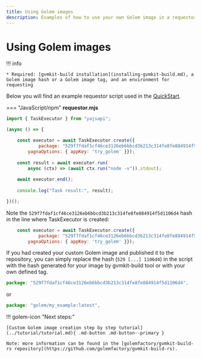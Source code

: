 ```yaml
---
title: Using Golem images
description: Examples of how to use your own Golem image in a requestor script
---
```


# Using Golem images

!!! info

    * Required: [gvmkit-build installation](installing-gvmkit-build.md), a Golem image hash or a Golem image tag, and an environment for requesting

Below you will find an example requestor script used in the [QuickStart](../../javascript/quickstart.md). 

=== "JavaScript/npm"
    **requestor.mjs**    
```js
import { TaskExecutor } from "yajsapi";

(async () => {

	const executor = await TaskExecutor.create({
    		package: "529f7fdaf1cf46ce3126eb6bbcd3b213c314fe8fe884914f5d1106d4",    
		yagnaOptions: { appKey: 'try_golem' }});
	
	const result = await executor.run(
		async (ctx) => (await ctx.run("node -v")).stdout);
	
	await executor.end();
	
	console.log("Task result:", result);

})();
```

Note the `529f7fdaf1cf46ce3126eb6bbcd3b213c314fe8fe884914f5d1106d4` hash in the line where TaskExecutor is created:


```js
	const executor = await TaskExecutor.create({
    		package: "529f7fdaf1cf46ce3126eb6bbcd3b213c314fe8fe884914f5d1106d4",    
		yagnaOptions: { appKey: 'try_golem' }});
```

If you had created your custom Golem image and published it to the repository, you can simply replace the hash (`529 [...] 1106d4`) in the script with the hash generated for your image by gvmkit-build tool or with your own defined tag.

```js
package: "529f7fdaf1cf46ce3126eb6bbcd3b213c314fe8fe884914f5d1106d4",
```
or

```js
package: "golem/my_example:latest",
```


!!! golem-icon "Next steps:"

    [Custom Golem image creation step by step tutorial](../tutorial/tutorial.md){ .md-button .md-button--primary }
 
	Note: more information can be found in the [golemfactory/gvmkit-build-rs repository](https://github.com/golemfactory/gvmkit-build-rs).